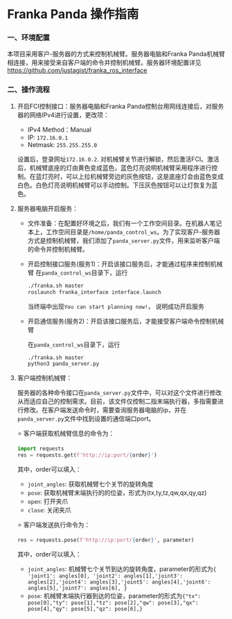 # Franka Panda 操作指南

### 一、环境配置

本项目采用客户-服务器的方式来控制机械臂。服务器电脑和Franka Panda机械臂相连接，用来接受来自客户端的命令并控制机械臂。服务器环境配置详见 https://github.com/justagist/franka_ros_interface

### 二、操作流程

1. 开启FCI控制接口：服务器电脑和Franka Panda控制台用网线连接后，对服务器的网络IPv4进行设置，更改项：

   + IPv4 Method：Manual
   + IP: `172.16.0.1`
   + Netmask: `255.255.255.0`

   设置后，登录网址`172.16.0.2`. 对机械臂关节进行解锁，然后激活FCI。激活后，机械臂底座的灯由黄色变成蓝色，蓝色灯亮说明机械臂采用程序进行控制。在蓝灯亮时，可以上拉机械臂旁边的灰色按钮，这是底座灯会由蓝色变成白色。白色灯亮说明机械臂可以手动控制。下压灰色按钮可以让灯恢复为蓝色。

2. 服务器电脑开启服务：

   + 文件准备：在配置好环境之后，我们有一个工作空间目录。在机器人笔记本上，工作空间目录是`/home/panda_control_ws`。为了实现客户-服务器方式是控制机械臂，我们添加了`panda_server.py`文件，用来监听客户端的命令并控制机械臂。

   + 开启控制接口服务(服务1)：开启该接口服务后，才能通过程序来控制机械臂
     在`panda_control_ws`目录下，运行

     ```bash
     ./franka.sh master
     roslaunch franka_interface interface.launch
     ```

     当终端中出现`You can start planning now!`， 说明成功开启服务

   + 开启通信服务(服务2)：开启该接口服务后，才能接受客户端命令控制机械臂

     在`panda_control_ws`目录下，运行

     ```bash
     ./franka.sh master
     python3 panda_server.py
     ```

3. 客户端控制机械臂：

   服务器的各种命令接口在`panda_server.py`文件中，可以对这个文件进行修改从而适应自己的控制需求。目前，该文件仅控制二指末端执行器，多指需要进行修改。在客户端发送命令时，需要查询服务器电脑的ip，并在`panda_server.py`文件中找到设置的通信端口port。

   :star: 客户端获取机械臂信息的命令为：

   ```python
   import requests
   res = requests.get(f'http://ip:port/{order}')
   ```

   其中，order可以填入：

   + `joint_angles`: 获取机械臂七个关节的旋转角度
   + `pose`: 获取机械臂末端执行的的位姿，形式为(tx,ty,tz,qw,qx,qy,qz)
   + `open`: 打开夹爪
   + `close`: 关闭夹爪

   :star: 客户端发送执行命令为：

   ```python
   res = requests.pose(f'http://ip:port/{order}', parameter)
   ```

   其中，order可以填入：

   + `joint_angles`: 机械臂七个关节到达的旋转角度，parameter的形式为`{ 'joint1': angles[0], 'joint2': angles[1],'joint3': angles[2],'joint4': angles[3],'joint5': angles[4],'joint6': angles[5],'joint7': angles[6], }`
   + `pose`: 机械臂末端执行器到达的位姿，parameter的形式为`{"tx": pose[0],"ty": pose[1],"tz": pose[2],"qw": pose[3],"qx": pose[4],"qy": pose[5],"qz": pose[6],}`